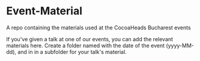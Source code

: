 # Event-Material
A repo containing the materials used at the CocoaHeads Bucharest events

If you've given a talk at one of our events, you can add the relevant materials here. Create a folder named with the date of the event (yyyy-MM-dd), and in in a subfolder for your talk's material. 
